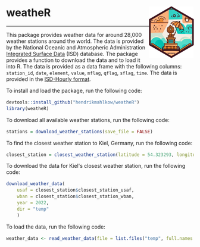 # weatheR <img src='man/figures/logo.png' align="right" height="139" />

***

This package provides weather data for around 28,000 weather stations around the world. The data is provided by the National Oceanic and Atmospheric Administration [Integrated Surface Data](https://www.ncei.noaa.gov/products/land-based-station/integrated-surface-database) (ISD) database. The package provides a function to download the data and to load it into R. The data is provided as a data frame with the following columns: `station_id`, `date`, `element`, `value`, `mflag`, `qflag`, `sflag`, `time`. The data is provided in the [ISD-Hourly format](https://www1.ncdc.noaa.gov/pub/data/noaa/readme.txt).

To install and load the package, run the following code:

``` r 
devtools::install_github("hendrikmahlkow/weatheR")
library(weatheR)
```

To download all available weather stations, run the following code:

``` r
stations = download_weather_stations(save_file = FALSE)
```

To find the closest weather station to Kiel, Germany, run the following code:

``` r
closest_station = closest_weather_station(latitude = 54.323293, longitude = 10.122765, stations)
```

To download the data for Kiel's closest weather station, run the following code:

``` r
download_weather_data(
    usaf = closest_station$closest_station_usaf,
    wban = closest_station$closest_station_wban, 
    year = 2022, 
    dir = "temp"
    )
```

To load the data, run the following code:

``` r
weather_data <- read_weather_data(file = list.files("temp", full.names = TRUE))
```
